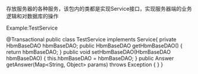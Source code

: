 存放服务器的各种服务，该包内的类都是实现Service接口，实现服务器端的业务逻辑和对数据库的操作

Example:TestService

@Transactional
public class TestService implements Service{
	private HbmBaseDAO hbmBaseDAO;
	public HbmBaseDAO getHbmBaseDAO() {
		return hbmBaseDAO;
	}
	public void setHbmBaseDAO(HbmBaseDAO hbmBaseDAO) {
		this.hbmBaseDAO = hbmBaseDAO;
	}
	public Answer getAnswer(Map<String, Object> params) throws Exception {
	}
}
